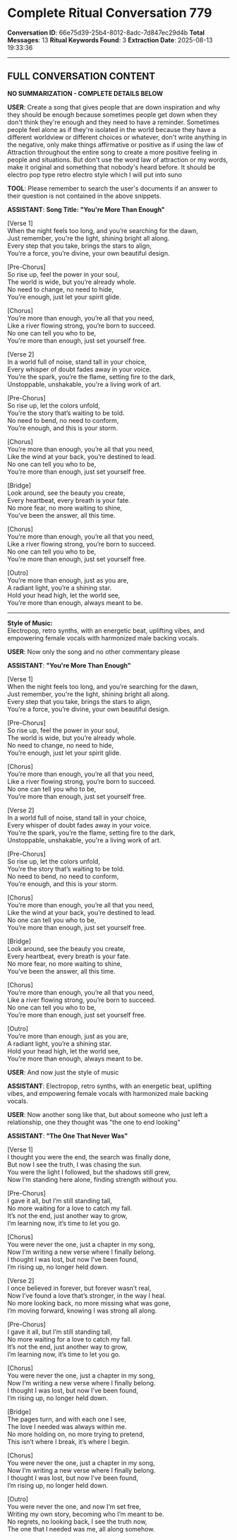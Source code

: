# Complete Ritual Conversation 779

**Conversation ID**: 66e75d39-25b4-8012-8adc-7d847ec29d4b
**Total Messages**: 13
**Ritual Keywords Found**: 3
**Extraction Date**: 2025-08-13 19:33:36

---

## FULL CONVERSATION CONTENT

**NO SUMMARIZATION - COMPLETE DETAILS BELOW**

**USER**: Create a song that gives people that are down inspiration and why they should be enough because sometimes people get down when they don't think they're enough and they need to have a reminder. Sometimes people feel alone as if they're isolated in the world because they have a different worldview or different choices or whatever, don't write anything in the negative, only make things affirmative or positive as if using the law of Attraction throughout the entire song to create a more positive feeling in people and situations. But don't use the word law of attraction or my words, make it original and something that nobody's heard before. It should be electro pop type retro electro style which I will put into suno

**TOOL**: Please remember to search the user's documents if an answer to their question is not contained in the above snippets.

**ASSISTANT**: **Song Title: "You're More Than Enough"**

[Verse 1]  
When the night feels too long, and you’re searching for the dawn,  
Just remember, you're the light, shining bright all along.  
Every step that you take, brings the stars to align,  
You’re a force, you’re divine, your own beautiful design.

[Pre-Chorus]  
So rise up, feel the power in your soul,  
The world is wide, but you’re already whole.  
No need to change, no need to hide,  
You’re enough, just let your spirit glide.

[Chorus]  
You’re more than enough, you’re all that you need,  
Like a river flowing strong, you’re born to succeed.  
No one can tell you who to be,  
You’re more than enough, just set yourself free.

[Verse 2]  
In a world full of noise, stand tall in your choice,  
Every whisper of doubt fades away in your voice.  
You’re the spark, you’re the flame, setting fire to the dark,  
Unstoppable, unshakable, you're a living work of art.

[Pre-Chorus]  
So rise up, let the colors unfold,  
You’re the story that’s waiting to be told.  
No need to bend, no need to conform,  
You’re enough, and this is your storm.

[Chorus]  
You’re more than enough, you’re all that you need,  
Like the wind at your back, you’re destined to lead.  
No one can tell you who to be,  
You’re more than enough, just set yourself free.

[Bridge]  
Look around, see the beauty you create,  
Every heartbeat, every breath is your fate.  
No more fear, no more waiting to shine,  
You’ve been the answer, all this time.

[Chorus]  
You’re more than enough, you’re all that you need,  
Like a river flowing strong, you’re born to succeed.  
No one can tell you who to be,  
You’re more than enough, just set yourself free.

[Outro]  
You’re more than enough, just as you are,  
A radiant light, you’re a shining star.  
Hold your head high, let the world see,  
You’re more than enough, always meant to be.

---

**Style of Music:**  
Electropop, retro synths, with an energetic beat, uplifting vibes, and empowering female vocals with harmonized male backing vocals.

**USER**: Now only the song and no other commentary please

**ASSISTANT**: **"You're More Than Enough"**

[Verse 1]  
When the night feels too long, and you’re searching for the dawn,  
Just remember, you're the light, shining bright all along.  
Every step that you take, brings the stars to align,  
You’re a force, you’re divine, your own beautiful design.

[Pre-Chorus]  
So rise up, feel the power in your soul,  
The world is wide, but you’re already whole.  
No need to change, no need to hide,  
You’re enough, just let your spirit glide.

[Chorus]  
You’re more than enough, you’re all that you need,  
Like a river flowing strong, you’re born to succeed.  
No one can tell you who to be,  
You’re more than enough, just set yourself free.

[Verse 2]  
In a world full of noise, stand tall in your choice,  
Every whisper of doubt fades away in your voice.  
You’re the spark, you’re the flame, setting fire to the dark,  
Unstoppable, unshakable, you're a living work of art.

[Pre-Chorus]  
So rise up, let the colors unfold,  
You’re the story that’s waiting to be told.  
No need to bend, no need to conform,  
You’re enough, and this is your storm.

[Chorus]  
You’re more than enough, you’re all that you need,  
Like the wind at your back, you’re destined to lead.  
No one can tell you who to be,  
You’re more than enough, just set yourself free.

[Bridge]  
Look around, see the beauty you create,  
Every heartbeat, every breath is your fate.  
No more fear, no more waiting to shine,  
You’ve been the answer, all this time.

[Chorus]  
You’re more than enough, you’re all that you need,  
Like a river flowing strong, you’re born to succeed.  
No one can tell you who to be,  
You’re more than enough, just set yourself free.

[Outro]  
You’re more than enough, just as you are,  
A radiant light, you’re a shining star.  
Hold your head high, let the world see,  
You’re more than enough, always meant to be.

**USER**: And now just the style of music

**ASSISTANT**: Electropop, retro synths, with an energetic beat, uplifting vibes, and empowering female vocals with harmonized male backing vocals.

**USER**: Now another song like that, but about someone who just left a relationship, one they thought was "the one to end looking"

**ASSISTANT**: **"The One That Never Was"**

[Verse 1]  
I thought you were the end, the search was finally done,  
But now I see the truth, I was chasing the sun.  
You were the light I followed, but the shadows still grew,  
Now I’m standing here alone, finding strength without you.

[Pre-Chorus]  
I gave it all, but I’m still standing tall,  
No more waiting for a love to catch my fall.  
It’s not the end, just another way to grow,  
I’m learning now, it’s time to let you go.

[Chorus]  
You were never the one, just a chapter in my song,  
Now I’m writing a new verse where I finally belong.  
I thought I was lost, but now I’ve been found,  
I’m rising up, no longer held down.

[Verse 2]  
I once believed in forever, but forever wasn’t real,  
Now I’ve found a love that’s stronger, in the way I heal.  
No more looking back, no more missing what was gone,  
I’m moving forward, knowing I was strong all along.

[Pre-Chorus]  
I gave it all, but I’m still standing tall,  
No more waiting for a love to catch my fall.  
It’s not the end, just another way to grow,  
I’m learning now, it’s time to let you go.

[Chorus]  
You were never the one, just a chapter in my song,  
Now I’m writing a new verse where I finally belong.  
I thought I was lost, but now I’ve been found,  
I’m rising up, no longer held down.

[Bridge]  
The pages turn, and with each one I see,  
The love I needed was always within me.  
No more holding on, no more trying to pretend,  
This isn’t where I break, it’s where I begin.

[Chorus]  
You were never the one, just a chapter in my song,  
Now I’m writing a new verse where I finally belong.  
I thought I was lost, but now I’ve been found,  
I’m rising up, no longer held down.

[Outro]  
You were never the one, and now I’m set free,  
Writing my own story, becoming who I’m meant to be.  
No regrets, no looking back, I see the truth now,  
The one that I needed was me, all along somehow.